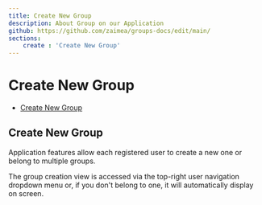 ```yaml
---
title: Create New Group
description: About Group on our Application
github: https://github.com/zaimea/groups-docs/edit/main/
sections: 
    create : 'Create New Group'
---
```


# Create New Group
- [Create New Group](#create)

<a name="create"></a>
## Create New Group

Application features allow each registered user to create a new one or belong to multiple groups. 

The group creation view is accessed via the top-right user navigation dropdown menu or, if you don't belong to one, it will automatically display on screen.
